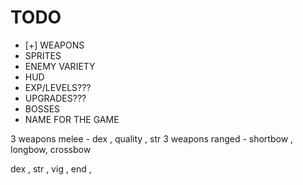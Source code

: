 # TODO
- [+] WEAPONS
- SPRITES
- ENEMY VARIETY
- HUD
- EXP/LEVELS???
- UPGRADES???
- BOSSES
- NAME FOR THE GAME


3 weapons melee  - dex , quality , str
3 weapons ranged - shortbow , longbow, crossbow

dex ,
str , 
vig , 
end ,